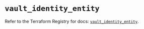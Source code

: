 # `vault_identity_entity`

Refer to the Terraform Registry for docs: [`vault_identity_entity`](https://registry.terraform.io/providers/hashicorp/vault/3.23.0/docs/resources/identity_entity).
